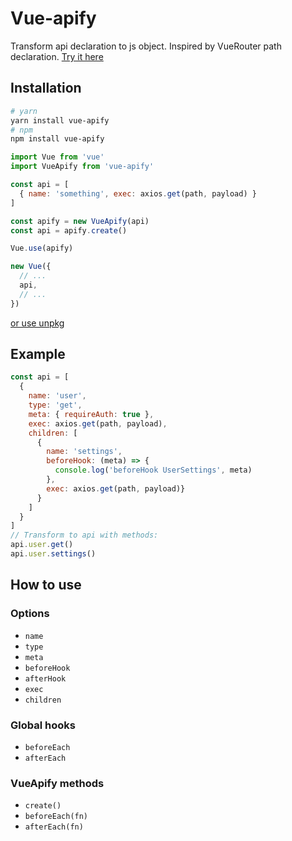 # Vue-apify

Transform api declaration to js object. Inspired by VueRouter path declaration.
[Try it here](https://jsfiddle.net/w6amy6az/1/)
## Installation
```bash
# yarn
yarn install vue-apify
# npm
npm install vue-apify
```

```js
import Vue from 'vue'
import VueApify from 'vue-apify'

const api = [
  { name: 'something', exec: axios.get(path, payload) }
]

const apify = new VueApify(api)
const api = apify.create()

Vue.use(apify)

new Vue({
  // ...
  api,
  // ...
})
```
[or use unpkg](https://unpkg.com/vue-apify)
## Example
```js
const api = [
  {
    name: 'user',
    type: 'get',
    meta: { requireAuth: true },
    exec: axios.get(path, payload),
    children: [
      {
        name: 'settings',
        beforeHook: (meta) => {
          console.log('beforeHook UserSettings', meta)
        },
        exec: axios.get(path, payload)}
      }
    ]
  }
]
// Transform to api with methods:
api.user.get()
api.user.settings()
```

## How to use

### Options
*   `name`
*   `type`
*   `meta`
*   `beforeHook`
*   `afterHook`
*   `exec`
*   `children`

### Global hooks
*   `beforeEach`
*   `afterEach`

### VueApify methods
*   `create()`
*   `beforeEach(fn)`
*   `afterEach(fn)`
